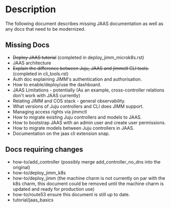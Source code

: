 # Description

The following document describes missing JAAS documentation as well as any docs that need to be modernized.

## Missing Docs
- ~~Deploy JAAS tutorial~~ (completed in deploy_jimm_microk8s.rst)
- JAAS architecture
- ~~Explain the difference between Juju, JAAS and jimmctl CLI tools.~~ (completed in cli_tools.rst)
- Auth doc explaining JIMM's authentication and authorisation.
- How to enable/deploy/use the dashboard.
- JAAS Limitations - potentially (As an example, cross-controller relations don't work with JAAS currently)
- Relating JIMM and COS stack - general observability.
- What versions of Juju controllers and CLI does JIMM support.
- Managing access rights via jimmctl 
- How to migrate existing Juju controllers and models to JAAS.
- How to bootstrap JAAS with an admin user and create user permissions.
- How to migrate models between Juju controllers in JAAS.
- Documentation on the jaas cli extension snap.

## Docs requiring changes
- how-to/add_controller (possibly merge add_controller_no_dns into the original)
- how-to/deploy_jimm_k8s
- how-to/deploy_jimm (the machine charm is not currently on par with the k8s charm, this document could be removed until the machine charm is updated and ready for production use)
- how-to/route53 ensure this document is still up to date.
- tutorial/jaas_basics
